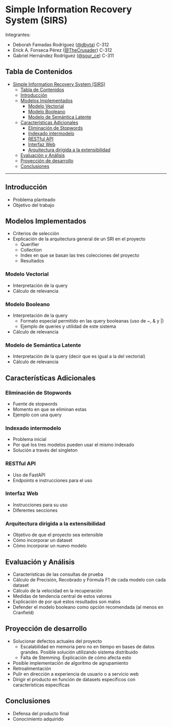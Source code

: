 # Simple Information Recovery System (SIRS)

Integrantes:

* Deborah Famadas Rodríguez ([@dbyta](https://t.me/dbyta))  C-312
* Erick A. Fonseca Pérez ([@TheCrusader](https://t.me/TheCrusader))     C-312
* Gabriel Hernández Rodríguez ([@sour_ce](https://t.me/sour_ce))  C-311

## Tabla de Contenidos

- [Simple Information Recovery System (SIRS)](#simple-information-recovery-system-sirs)
  - [Tabla de Contenidos](#tabla-de-contenidos)
  - [Introducción](#introducción)
  - [Modelos Implementados](#modelos-implementados)
    - [Modelo Vectorial](#modelo-vectorial)
    - [Modelo Booleano](#modelo-booleano)
    - [Modelo de Semántica Latente](#modelo-de-semántica-latente)
  - [Características Adicionales](#características-adicionales)
    - [Eliminación de Stopwords](#eliminación-de-stopwords)
    - [Indexado intermodelo](#indexado-intermodelo)
    - [RESTful API](#restful-api)
    - [Interfaz Web](#interfaz-web)
    - [Arquitectura dirigida a la extensibilidad](#arquitectura-dirigida-a-la-extensibilidad)
  - [Evaluación y Análisis](#evaluación-y-análisis)
  - [Proyección de desarrollo](#proyección-de-desarrollo)
  - [Conclusiones](#conclusiones)

---

## Introducción

+ Problema planteado
+ Objetivo del trabajo

## Modelos Implementados

+ Criterios de selección
+ Explicación de la arquitectura general de un SRI en el proyecto
  + Querifier
  + Collection
  + Index en que se basan las tres colecciones del proyecto
  + Resultados

### Modelo Vectorial

+ Interpretación de la query
+ Cálculo de relevancia

### Modelo Booleano

+ Interpretación de la query
    + Formato especial permitido en las query booleanas (uso de ~, & y |)
    + Ejemplo de queries y utilidad de este sistema
+ Cálculo de relevancia

### Modelo de Semántica Latente

+ Interpretación de la query (decir que es igual a la del vectorial)
+ Cálculo de relevancia

## Características Adicionales

### Eliminación de Stopwords

+ Fuente de stopwords
+ Momento en que se eliminan estas
+ Ejemplo con una query

### Indexado intermodelo

+ Problema inicial
+ Por qué los tres modelos pueden usar el mismo indexado
+ Solución a través del singleton

### RESTful API

+ Uso de FastAPI
+ Endpoints e instrucciones para el uso

### Interfaz Web

+ Instrucciones para su uso
+ Diferentes secciones

### Arquitectura dirigida a la extensibilidad

+ Objetivo de que el proyecto sea extensible
+ Cómo incorporar un dataset
+ Cómo incorporar un nuevo modelo

## Evaluación y Análisis

+ Características de las consultas de prueba
+ Cálculo de Precisión, Recobrado y Fórmula F1 de cada modelo con cada dataset
+ Cálculo de la velocidad en la recuperación
+ Medidas de tendencia central de estos valores
+ Explicación de por qué estos resultados son malos
+ Defender el modelo booleano como opción recomendada (al menos en Cranfield)

## Proyección de desarrollo

+ Solucionar defectos actuales del proyecto
    + Escalabilidad en memoria pero no en tiempo en bases de datos grandes. Posible solución utilizando sistema distribuido
    + Falta de Stemming. Explicación de cómo afecta esto
+ Posible implementación de algoritmo de agrupamiento
+ Retroalimentación
+ Pulir en dirección a experiencia de usuario o a servicio web
+ Dirigir el producto en función de datasets específicos con características específicas

## Conclusiones

+ Defensa del producto final
+ Conocimiento adquirido